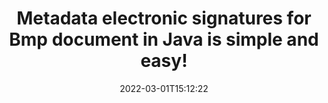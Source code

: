 ---
############################# Static ############################
layout: "auto-gen-signature"
date: 2022-03-01T15:12:22
draft: false
operation: Sign
signaturetype: Metadata
fileformat: Bmp
productName: Java
lang: en
productCode: java
otherformats: pdf doc docx docm dot dotm dotx odt ott rtf xls xlsx xlsm xlsb csv ods ots xltx xltm ppt pptx pps ppsx odp otp potx potm pptm ppsm png jpeg bmp gif tiff svg webp wmf
breadcrumb: Put Metadata signature on Bmp for Java

############################# Head ############################
head_title: "Create Metadata electronic signatures in the Bmp documents with Java"
head_description: "Make Metadata as hidden electronic signatures withint the Bmp documents for Java using a few lines of code. Use the GroupDocs Document Signature API to e-sign your business documents and files with Metadata information."

############################# Header ############################
title: "Metadata electronic signatures for Bmp document in Java is simple and easy!"
description: "eSign your Bmp documents and contracts with the hidden Metadata. Generate Metadata for image, Words, PDF, Excel and Presentation quick, easy and simple with few lines of code to set up options.!"
bg_image: "https://cms.admin.containerize.com/templates/aspose/App_Themes/V3/images/bg/header1.png"
bg_overlay: false
button:
    enable: true

############################# SubMenu ############################
submenu:
    enable: true

    left:
        img_alt: "GroupDocs.Signature for Java"
        image: "https://cms.admin.containerize.com/templates/groupdocs/images/product-logos/90x90-noborder/groupdocs-signature-java.png"
        product: "GroupDocs.Signature"
        platform: "Java"



############################# About ############################
about:
    enable: true
    title: "About GroupDocs.Signature for Java API"
    content: |
        [GroupDocs.Signature for Java](https://products.groupdocs.com/signature/java/) is a advanced .NET API to e-sign documents with digital signatures using QR Code. Users can generate QR code to download it, share over the social media as image. The signed document can be scanned with API or simply over the mobile camera! Sign electronically your business contracts and official documents with adding QR Code signature and manipulate it. Any QR Code signature will contains unique custom information to identifies the signer or authorizes the document. Also the QR Code content can be encrypted and decrypted with personal keys programitically. That allows many posibilities to share sensetive data inside the public documents. After the signing user can update, verify, remove, preview and search for the Barcodes within PDF, Microsoft Word, Excel worksheets, PowerPoint presentations, Adobe Photoshop, metafiles and image file formats, with additional support for customizing signature properties as needed.
    

overview:
    enable: true
    title: "Overview API"
    content: |
        Sign your Bmp files with Metadata signatures using Java easily. You can use just a couple of Java code lines in any platform of your choice like - Windows, Linux, macOS.
        You can put Metadata on Bmp file in a very convenient way and for free. Besides that it is possible to sign Bmp files using advanced Metadata options. 
        
        There are a lot of options features to sign Bmp which you may use for your purposes:

        * Metadata position on the page can be set up as absolutely as relatively;;
        * One Metadata signature may be placed on specified pages of multi-page documents;;
        * A lot of additional signature features like color, size, border etc. are available..
        
        There are also saving options for signed Bmp file:

        * after signing file might be saved with other supported format;
        * furthermore file can be encrypted with password or saved to memory stream.

        Signing Bmp files with Metadata provides vast amount opportunities for users. Moreover there is no need for any additional software installed - like MS Office, Open Office, Adobe Acrobat Reader etc.


############################# Steps ############################
steps:
    enable: true
    title_left: "Steps to sign Bmp with Metadata in Java"
    content_left: |
        [GroupDocs.Signature for Java](https://products.groupdocs.com/signature/java/) provides ability to sign Bmp documents with Metadata signatures quick and easily.
        
        * Create an instance of Signature class providing Bmp file supposed to signing as path or memory stream
        * Instantiate SignOptions class and set all demanded data.
        * Invoke the Signature.Sign passing output Bmp file or memory stream

    title_right: "System Requirements"
    content_right: |
        Documents signing with GroupDocs.Signature for Java can be performed in just a few simple steps. Our APIs are supported on all major platforms and operating systems. Before executing the code below, make sure you have the following prerequisites installed on your system.

        * Operating systems: Microsoft Windows, Linux, MacOS
        * Development environments: NetBeans, Intellij IDEA, Eclipse, etc.
        * Java runtime: J2SE 6.0 and above
        * Get the latest GroupDocs.Signature for Java from [Maven](https://repository.groupdocs.com/webapp/#/artifacts/browse/tree/General/repo/com/groupdocs/groupdocs-signature)
         
    code: |
        ```java    
        
        // Set up input Bmp file
        string filePath = "input.bmp";
        // Set up output file
        string outputFilePath = "output.bmp";

        // Instantiate Signature for input file
        Signature signature = new Signature(filePath);

        // create barcode option with predefined barcode text
        BarcodeSignOptions options = new BarcodeSignOptions("John Smith");

        // set signature position
        options.setLeft(50);
        options.setTop(50);
        options.setWidth(200);
        options.setHeight(50);

        // sign Bmp document
        SignResult result = signature.sign(outputFilePath, options);

        ```

############################# Demos ############################
demos:
    enable: true
    title: "Signing Bmp documents with Metadata Live Demo"
    content: |
       Sign Bmp file with Metadata signature right now by visiting the [GroupDocs.Signature App](https://products.groupdocs.app/signature/family) website. Free online demo waiting for you.          

############################# More Formats ############################
more_formats:
    enable: true
    title: "Signing Other Document Formats with Metadata using Java"
    content: |
        Java Metadata signatures management API for documents and images. Add Metadata signatures to some of the popular file formats as stated below.
    format: 
       
       
back_to_top:
    enable: true
---